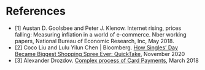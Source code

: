 # References
- [1] Austan D. Goolsbee and Peter J. Klenow. Internet rising, prices falling: Measuring inflation in a world of e-commerce. Nber working papers, National Bureau of Economic Research, Inc, May 2018.
- [2] Coco Liu and Lulu Yilun Chen | Bloomberg. [How Singles’ Day Became Biggest Shopping Spree Ever: QuickTake](https://www.washingtonpost.com/business/how-singles-day-became-biggest-shopping-spree-ever-quicktake/2020/11/09/ff52e6ae-22d6-11eb-9c4a-0dc6242c4814_story.html), November 2020
- [3] Alexander Drozdov. [Complex process of Card Payments](https://medium.com/paybycps/payments-problem-statement-997cb201267f), March 2018
